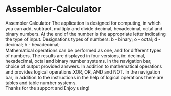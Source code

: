 # Assembler-Calculator
Assembler Calculator
The application is designed for computing, in which you can add, subtract, multiply and divide decimal, hexadecimal, octal and binary numbers. At the end of the number is the appropriate letter indicating the type of input. 
Designations types of numbers: 
	b - binary; 
	o - octal; 
	d - decimal; 
	h - hexadecimal;  
Mathematical operations can be performed as one, and for different types of numbers. The results are displayed in four versions, in: decimal, hexadecimal, octal and binary number systems. 
In the navigation bar, choice of output provided answers. In addition to mathematical operations and provides logical operations XOR, OR, AND and NOT. In the navigation bar, in addition to the instructions in the help of logical operations there are tables and table number systems.   
Thanks for the support and Enjoy using!
